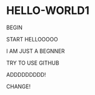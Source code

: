 # HELLO-WORLD1
BEGIN


START HELLOOOOO

I AM JUST A BEGNNER 

TRY TO USE GITHUB

ADDDDDDDDD!

CHANGE!
